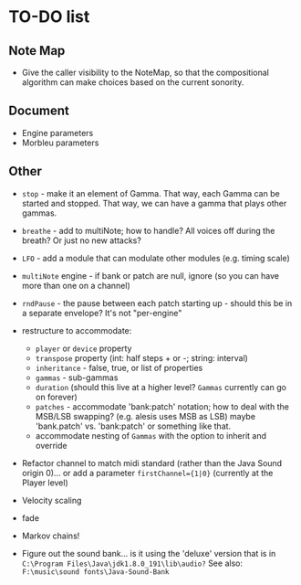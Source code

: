 
# TO-DO list 

## Note Map
* Give the caller visibility to the NoteMap, so that the compositional 
algorithm can make choices based on the current sonority. 

## Document
* Engine parameters
* Morbleu parameters

## Other 

* `stop` - make it an element of Gamma. That way, each Gamma can be started and stopped. 
    That way, we can have a gamma that plays other gammas.

* `breathe` - add to multiNote; how to handle? All voices off during the breath? Or just no new attacks? 

* `LFO` - add a module that can modulate other modules (e.g. timing scale)

* `multiNote` engine - if bank or patch are null, ignore (so you can have more than one on a channel)

* `rndPause` - the pause between each patch starting up - should this be in a separate envelope? It's not "per-engine"

* restructure to accommodate: 
    * `player` or `device` property
    * `transpose` property (int: half steps + or -; string: interval)
    * `inheritance` - false, true, or list of properties
    * `gammas` - sub-gammas
    * `duration` (should this live at a higher level? `Gammas` currently can go on forever)
    * `patches` - accommodate 'bank:patch' notation; how to deal with the MSB/LSB swapping? (e.g. alesis uses MSB as LSB) maybe 'bank.patch' vs. 'bank:patch' or something like that. 
    * accommodate nesting of `Gammas` with the option to inherit and override 

* Refactor channel to match midi standard (rather than the Java Sound origin 0)... or add a parameter `firstChannel={1|0}` (currently at the Player level)

* Velocity scaling

* fade 

* Markov chains! 

* Figure out the sound bank... is it using the 'deluxe' version that is in 
`C:\Program Files\Java\jdk1.8.0_191\lib\audio?`
See also: `F:\music\sound fonts\Java-Sound-Bank`


